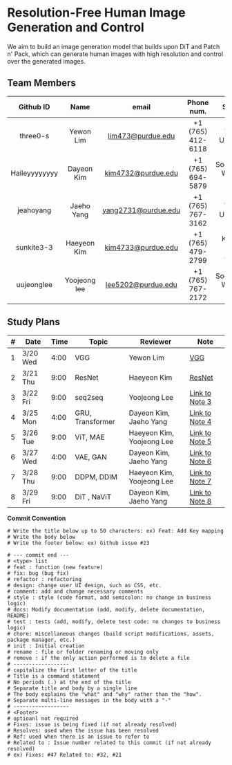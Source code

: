 # Resolution-Free Human Image Generation and Control
We aim to build an image generation model that builds upon DiT and Patch n' Pack, which can generate human images with high resolution and control over the generated images. 


## Team Members
| Github ID | Name | email  | Phone num.  | School. | Role | 
|:--------: |:----:|:--------:|:---------:|:----:| :----:|
| three0-s  | Yewon Lim | lim473@purdue.edu | +1 (765) 412-6118 | Yonsei Univ. C.S.| Director |
| Haileyyyyyyyy | Dayeon Kim  | kim4732@purdue.edu | +1 (765) 694-5879 | Sookmyung W. Univ. S.C. | Planning Leader |
| jeahoyang | Jaeho Yang | yang2731@purdue.edu | +1 (765) 767-3162 |  Yonsei Univ. C.E. | Testing Leader |
| sunkite3-3 | Haeyeon Kim | kim4733@purdue.edu | +1 (765) 479-2799 |  Kyonggi Univ. AI.C.E.  | Documentation Leader |
| uujeonglee | Yoojeong lee | lee5202@purdue.edu | +1 (765) 767-2172 | Sookmyung W. Univ. IT.E. | QA Leader |


## Study Plans
| #   | Date    | Time | Topic            | Reviewer     | Note                                    |
|-----|---------|------|------------------|--------------|-----------------------------------------|
| 1   | 3/20 Wed| 4:00 | VGG          | Yewon Lim    | [VGG](#note1)               |
| 2   | 3/21 Thu| 9:00 | ResNet           | Haeyeon Kim   | [ResNet](#note2)               |
| 3   | 3/22 Fri| 9:00 | seq2seq          | Yoojeong Lee   | [Link to Note 3](#note3)               |
| 4   | 3/25 Mon| 4:00 | GRU, Transformer| Dayeon Kim, Jaeho Yang  | [Link to Note 4](#note4)               |
| 5   | 3/26 Tue| 9:00 | ViT, MAE         | Haeyeon Kim, Yoojeong Lee | [Link to Note 5](#note5)               |
| 6   | 3/27 Wed| 4:00 | VAE, GAN         | Dayeon Kim, Jaeho Yang   | [Link to Note 6](#note6)               |
| 7   | 3/28 Thu| 9:00 | DDPM, DDIM       | Haeyeon Kim, Yoojeong Lee   | [Link to Note 7](#note7)               |
| 8   | 3/29 Fri| 9:00 | DiT , NaViT      | Dayeon Kim, Jaeho Yang  | [Link to Note 8](#note8)               | 


**Commit Convention**

```
# Write the title below up to 50 characters: ex) Feat: Add Key mapping  
# Write the body below  
# Write the footer below: ex) Github issue #23  

# --- commit end ---  
# <type> list
# feat : function (new feature)  
# fix: bug (bug fix)  
# refactor : refactoring  
# design: change user UI design, such as CSS, etc.  
# comment: add and change necessary comments  
# style : style (code format, add semicolon: no change in business logic)  
# docs: Modify documentation (add, modify, delete documentation, README)  
# test : tests (add, modify, delete test code: no changes to business logic)  
# chore: miscellaneous changes (build script modifications, assets, package manager, etc.)  
# init : Initial creation  
# rename : file or folder renaming or moving only  
# remove : if the only action performed is to delete a file  
# ------------------  
# capitalize the first letter of the title  
# Title is a command statement  
# No periods (.) at the end of the title  
# Separate title and body by a single line  
# The body explains the "what" and "why" rather than the "how".  
# Separate multi-line messages in the body with a "-"  
# ------------------  
# <Footer>  
# optioanl not required  
# Fixes: issue is being fixed (if not already resolved)  
# Resolves: used when the issue has been resolved  
# Ref: used when there is an issue to refer to  
# Related to : Issue number related to this commit (if not already resolved)  
# ex) Fixes: #47 Related to: #32, #21 

```